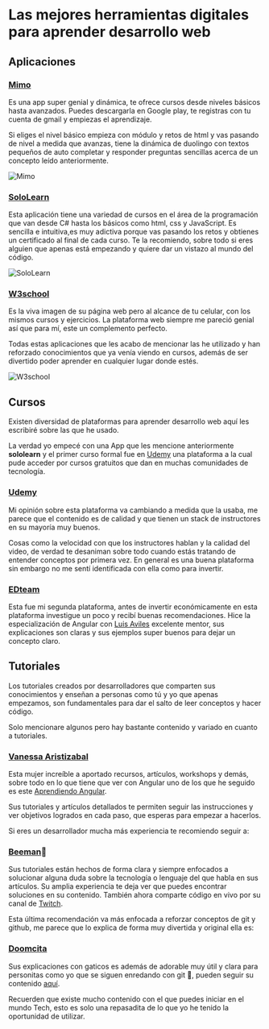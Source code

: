 # Las mejores herramientas digitales para aprender desarrollo web

## Aplicaciones

### [Mimo](https://play.google.com/store/apps/details?id=com.getmimo&hl=es_CO)

Es una app super genial y dinámica, te ofrece cursos desde niveles básicos hasta avanzados. Puedes descargarla en Google play, te registras con tu cuenta de gmail y empiezas el aprendizaje.

Si eliges el nivel básico empieza con módulo y retos de html y vas pasando de nivel a medida que avanzas, tiene la dinámica de duolingo con textos pequeños de auto completar y responder preguntas sencillas acerca de un concepto leído anteriormente.

![Mimo](https://firebasestorage.googleapis.com/v0/b/modo-dificil.appspot.com/o/WhatsApp%20Image%202020-09-18%20at%206.38.36%20PM.jpeg?alt=media&token=77ab34fd-b515-4e13-88b7-83d6266af03e)

### [SoloLearn](https://play.google.com/store/apps/details?id=com.sololearn&hl=es_CO)

Esta aplicación tiene una variedad de cursos en el área de la programación que van desde C# hasta los básicos como html, css y JavaScript. Es sencilla e intuitiva,es muy adictiva porque vas pasando los retos y obtienes un certificado al final de cada curso. Te la recomiendo, sobre todo si eres alguien que apenas está empezando y quiere dar un vistazo al mundo del código.

![SoloLearn](https://firebasestorage.googleapis.com/v0/b/modo-dificil.appspot.com/o/Screen%20Shot%202020-09-23%20at%203.14.44%20PM.png?alt=media&token=d7a4c5d6-1d60-467a-8db7-8b6578910267)

### [W3school](https://play.google.com/store/apps/details?id=com.W3school.Anbu&hl=es_CO)

Es la viva imagen de su página web pero al alcance de tu celular, con los mismos cursos y ejercicios. La plataforma web siempre me pareció genial así que para mí, este un complemento perfecto.

Todas estas aplicaciones que les acabo de mencionar las he utilizado y han reforzado conocimientos que ya venía viendo en cursos, además de ser divertido poder aprender en cualquier lugar donde estés.

![W3school](https://firebasestorage.googleapis.com/v0/b/modo-dificil.appspot.com/o/WhatsApp%20Image%202020-09-18%20at%207.19.31%20PM.jpeg?alt=media&token=8ca7ef12-2e03-4f17-9668-af56bae8f2fc)

## Cursos

Existen diversidad de plataformas para aprender desarrollo web aquí les escribiré sobre las que he usado.

La verdad yo empecé con una App que les mencione anteriormente **sololearn** y el primer curso formal fue en [Udemy](https://www.udemy.com/) una plataforma a la cual pude acceder por cursos gratuitos que dan en muchas comunidades de tecnología.

### [Udemy](https://www.udemy.com/)

Mi opinión sobre esta plataforma va cambiando a medida que la usaba, me parece que el contenido es de calidad y que tienen un stack de instructores en su mayoría muy buenos.

Cosas como la velocidad con que los instructores hablan y la calidad del video, de verdad te desaniman sobre todo cuando estás tratando de entender conceptos por primera vez. En general es una buena plataforma sin embargo no me sentí identificada con ella como para invertir.

### [EDteam](https://ed.team/cursos)

Esta fue mi segunda plataforma, antes de invertir económicamente en esta plataforma investigue un poco y recibí buenas recomendaciones. Hice la especialización de Angular con [Luis Aviles](https://twitter.com/luixaviles) excelente mentor, sus explicaciones son claras y sus ejemplos super buenos para dejar un concepto claro.

## Tutoriales

Los tutoriales creados por desarrolladores que comparten sus conocimientos y enseñan a personas como tú y yo que apenas empezamos, son fundamentales para dar el salto de leer conceptos y hacer código.

Solo mencionare algunos pero hay bastante contenido y variado en cuanto a tutoriales.

### [Vanessa Aristizabal](https://twitter.com/vanessamarely)

Esta mujer increíble a aportado recursos, artículos, workshops y demás, sobre todo en lo que tiene que ver con Angular uno de los que he seguido es este [Aprendiendo Angular](https://ngchallenges.gitbook.io/project/).

Sus tutoriales y artículos detallados te permiten seguir las instrucciones y ver objetivos logrados en cada paso, que esperas para empezar a hacerlos.

Si eres un desarrollador mucha más experiencia te recomiendo seguir a:

### [Beeman](https://dev.to/beeman)🐝

Sus tutoriales están hechos de forma clara y siempre enfocados a solucionar alguna duda sobre la tecnología o lenguaje del que habla en sus artículos. Su amplia experiencia te deja ver que puedes encontrar soluciones en su contenido. También ahora comparte código en vivo por su canal de [Twitch](https://www.twitch.tv/beemandev).


Esta última recomendación va más enfocada a reforzar conceptos de git y github, me parece que lo explica de forma muy divertida y original ella es:

### [Doomcita](https://twitter.com/iamdoomling)

Sus explicaciones con gaticos es además de adorable muy útil y clara para personitas como yo que se siguen enredando con git 🙊, pueden seguir su contenido [aquí](https://teloexplicocongatitos.com/).

Recuerden que existe mucho contenido con el que puedes iniciar en el mundo Tech, esto es solo una repasadita de lo que yo he tenido la oportunidad de utilizar.
